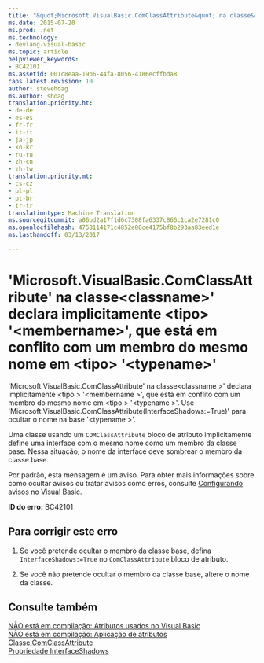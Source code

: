 ```yaml
---
title: "&quot;Microsoft.VisualBasic.ComClassAttribute&quot; na classe&lt;classname&gt;&quot; declara implicitamente &lt;tipo&gt; &quot;&lt;membername&gt;&quot;, que está em conflito com um membro do mesmo nome em &lt;tipo&gt; &quot;&lt;typename&gt;&quot; | Documentos do Microsoft"
ms.date: 2015-07-20
ms.prod: .net
ms.technology:
- devlang-visual-basic
ms.topic: article
helpviewer_keywords:
- BC42101
ms.assetid: 001c8eaa-19b6-44fa-8056-4186ecffbda8
caps.latest.revision: 10
author: stevehoag
ms.author: shoag
translation.priority.ht:
- de-de
- es-es
- fr-fr
- it-it
- ja-jp
- ko-kr
- ru-ru
- zh-cn
- zh-tw
translation.priority.mt:
- cs-cz
- pl-pl
- pt-br
- tr-tr
translationtype: Machine Translation
ms.sourcegitcommit: a06bd2a17f1d6c7308fa6337c866c1ca2e7281c0
ms.openlocfilehash: 4758114171c4852e80ce4175bf8b293aa83eed1e
ms.lasthandoff: 03/13/2017

---
```

# <a name="39microsoftvisualbasiccomclassattribute39-on-class-39ltclassnamegt39-implicitly-declares-lttypegt-39ltmembernamegt39-which-conflicts-with-a-member-of-the-same-name-in-lttypegt-39lttypenamegt39"></a>'Microsoft.VisualBasic.ComClassAttribute' na classe&lt;classname&gt;' declara implicitamente &lt;tipo&gt; '&lt;membername&gt;', que está em conflito com um membro do mesmo nome em &lt;tipo&gt; '&lt;typename&gt;'
'Microsoft.VisualBasic.ComClassAttribute' na classe\<classname >' declara implicitamente \<tipo > '\<membername >', que está em conflito com um membro do mesmo nome em \<tipo > '\<typename >'. Use 'Microsoft.VisualBasic.ComClassAttribute(InterfaceShadows:=True)' para ocultar o nome na base '\<typename >'.  
  
 Uma classe usando um `COMClassAttribute` bloco de atributo implicitamente define uma interface com o mesmo nome como um membro da classe base. Nessa situação, o nome da interface deve sombrear o membro da classe base.  
  
 Por padrão, esta mensagem é um aviso. Para obter mais informações sobre como ocultar avisos ou tratar avisos como erros, consulte [Configurando avisos no Visual Basic](https://docs.microsoft.com/visualstudio/ide/configuring-warnings-in-visual-basic).  
  
 **ID do erro:** BC42101  
  
## <a name="to-correct-this-error"></a>Para corrigir este erro  
  
1.  Se você pretende ocultar o membro da classe base, defina `InterfaceShadows:=True` no `ComClassAttribute` bloco de atributo.  
  
2.  Se você não pretende ocultar o membro da classe base, altere o nome da classe.  
  
## <a name="see-also"></a>Consulte também  
 [NÃO está em compilação: Atributos usados no Visual Basic](http://msdn.microsoft.com/en-us/22231318-8a40-49af-9245-e0aab723563b)   
 [NÃO está em compilação: Aplicação de atributos](http://msdn.microsoft.com/en-us/2b1703ed-4437-49b3-bc0b-568094324f47)   
 [Classe ComClassAttribute](http://msdn.microsoft.com/en-us/5c2f0835-9210-47dc-bc59-5c1769953574)   
 [Propriedade InterfaceShadows](http://msdn.microsoft.com/en-us/0fae25bd-e0ba-4755-a76c-3b526b1ac795)
